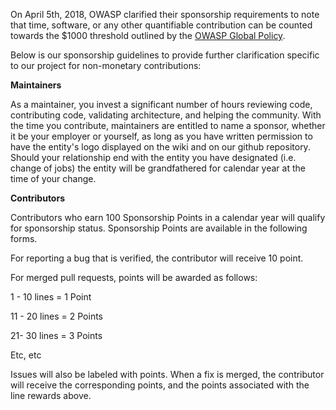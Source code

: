 On April 5th, 2018, OWASP clarified their sponsorship requirements to note that time, software, or any other quantifiable contribution can be counted towards the $1000 threshold outlined by the [OWASP Global Policy](https://owasp.org/www-policy/operational/project-sponsorship).

Below is our sponsorship guidelines to provide further clarification specific to our project for non-monetary contributions:

**Maintainers**

As a maintainer, you invest a significant number of hours reviewing code, contributing code, validating architecture, and helping the community. With the time you contribute, maintainers are entitled to name a sponsor, whether it be your employer or yourself, as long as you have written permission to have the entity's logo displayed on the wiki and on our github repository. Should your relationship end with the entity you have designated (i.e. change of jobs) the entity will be grandfathered for calendar year at the time of your change.

**Contributors**

Contributors who earn 100 Sponsorship Points in a calendar year will qualify for sponsorship status. Sponsorship Points are available in the following forms. 

For reporting a bug that is verified, the contributor will receive 10 point. 

For merged pull requests, points will be awarded as follows:

1 - 10 lines = 1 Point

11 - 20 lines = 2 Points

21- 30 lines = 3 Points

Etc, etc
	
Issues will also be labeled with points. When a fix is merged, the contributor will receive the corresponding points, and the points associated with the line rewards above.

